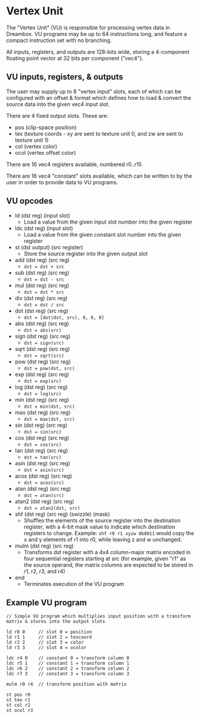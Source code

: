 # Vertex Unit
The "Vertex Unit" (VU) is responsible for processing vertex data in Dreambox. VU programs may be up to 64 instructions long, and feature a compact instruction set with no branching.

All inputs, registers, and outputs are 128-bits wide, storing a 4-component floating point vector at 32 bits per component ("vec4").

## VU inputs, registers, & outputs
The user may supply up to 8 "vertex input" slots, each of which can be configured with an offset & format which defines how to load & convert the source data into the given vec4 input slot.

There are 4 fixed output slots. These are:
- pos (clip-space position)
- tex (texture coords - xy are sent to texture unit 0, and zw are sent to texture unit 1)
- col (vertex color)
- ocol (vertex offset color)

There are 16 vec4 registers available, numbered r0..r15

There are 16 vec4 "constant" slots available, which can be written to by the user in order to provide data to VU programs.

## VU opcodes
- ld (dst reg) (input slot)
  - Load a value from the given input slot number into the given register
- ldc (dst reg) (input slot)
  - Load a value from the given constant slot number into the given register
- st (dst output) (src register)
  - Store the source register into the given output slot
- add (dst reg) (src reg)
  - `dst = dst + src`
- sub (dst reg) (src reg)
  - `dst = dst - src`
- mul (dst reg) (src reg)
  - `dst = dst * src`
- div (dst reg) (src reg)
  - `dst = dst / src`
- dot (dst reg) (src reg)
  - `dst = [dot(dst, src), 0, 0, 0]`
- abs (dst reg) (src reg)
  - `dst = abs(src)`
- sign (dst reg) (src reg)
  - `dst = sign(src)`
- sqrt (dst reg) (src reg)
  - `dst = sqrt(src)`
- pow (dst reg) (src reg)
  - `dst = pow(dst, src)`
- exp (dst reg) (src reg)
  - `dst = exp(src)`
- log (dst reg) (src reg)
  - `dst = log(src)`
- min (dst reg) (src reg)
  - `dst = min(dst, src)`
- max (dst reg) (src reg)
  - `dst = max(dst, src)`
- sin (dst reg) (src reg)
  - `dst = sin(src)`
- cos (dst reg) (src reg)
  - `dst = cos(src)`
- tan (dst reg) (src reg)
  - `dst = tan(src)`
- asin (dst reg) (src reg)
  - `dst = asin(src)`
- acos (dst reg) (src reg)
  - `dst = acos(src)`
- atan (dst reg) (src reg)
  - `dst = atan(src)`
- atan2 (dst reg) (src reg)
  - `dst = atan2(dst, src)`
- shf (dst reg) (src reg) (swizzle) (mask)
  - Shuffles the elements of the source register into the destination register, with a 4-bit mask value to indicate which destination registers to change. Example: `shf r0 r1 xyzw 0b0011` would copy the x and y elements of r1 into r0, while leaving z and w unchanged.
- mulm (dst reg) (src reg)
  - Transforms dst register with a 4x4 column-major matrix encoded in four sequential registers starting at src (for example, given "r1" as the source operand, the matrix columns are expected to be stored in r1, r2, r3, and r4)
- end
  - Terminates execution of the VU program

## Example VU program
```
// Simple VU program which multiplies input position with a transform matrix & stores into the output slots

ld r0 0     // slot 0 = position
ld r1 1     // slot 2 = texcoord
ld r2 2     // slot 3 = color
ld r3 3     // slot 4 = ocolor

ldc r4 0    // constant 0 = transform column 0
ldc r5 1    // constant 1 = transform column 1
ldc r6 2    // constant 2 = transform column 2
ldc r7 3    // constant 3 = transform column 3

mulm r0 r4  // transform position with matrix

st pos r0
st tex r1
st col r2
st ocol r3
```
